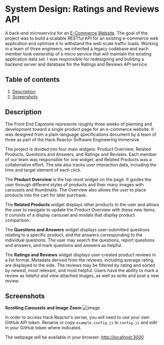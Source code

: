 # System Design: Ratings and Reviews API

A back-end microservice for an [E-Commerce Website](https://github.com/CradleMountain/wouldawoodshopshopwood). The goal of the project was to build a scalable RESTful API for an existing e-commerce web application and optimize it to withstand the web scale traffic loads. Working in a team of three engineers, we inherited a legacy codebase and each member took ownership of a micro service that will maintain the existing application data set. I was responsible for redesigning and building a backend server and database for the Ratings and Reviews API service.

## Table of contents
1. [Description](#description)
2. [Screenshots](#screenshots)

## Description <a name=”description”></a>
The Front End Capstone represents roughly three weeks of planning and development toward a single product page for an e-commerce website. It was designed from a plain-language specifications document by a team of three as part of the Hack Reactor Software Engineering Immersive.

The project is divided into four main widgets: Product Overview, Related Products, Questions and Answers, and Ratings and Reviews. Each member of our team was responsible for one widget, and Related Products was a collaborative effort. The site also tracks user interaction data, including the time and target element of each click.

The **Product Overview** is the top-most widget on the page. It guides the user through different styles of products and their many images with carousels and thumbnails. The Overview also allows the user to place products into the cart for later purchase.

The **Related Products** widget displays other products to the user and allows the user to navigate to update the Product Overview with these new items. It consists of a display carousel and modals that display product comparison.

The **Questions and Answers** widget displays user-submitted questions relating to a specific product, and the answers corresponding to the individual questions. The user may search the questions, report questions and answers, and mark questions and answers as helpful.

The **Ratings and Reviews** widget displays user-created product reviews in a list format. Metadata derived from the reviews, including average rating, are displayed to the side. The reviews may be filtered by rating and sorted by newest, most relevant, and most helpful. Users have the ability to mark a review as helpful and view attached images, as well as write and post a new review.

## Screenshots <a name=”screenshots></a>

**Scrolling Carousels and Image Zoom**
![image](images/fecGif.gif)

In order to access Hack Reactor’s server, you will need to use your own GitHub API token. Rename or copy `example.config.js` to `config.js` and edit in your GitHub token where indicated.

The webpage will be available in your browser: [http://localhost:3000](http://localhost:3000)
